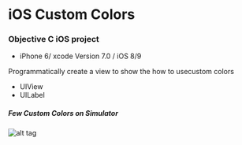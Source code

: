# iOS Custom Colors

### Objective C iOS project 
* iPhone 6/ xcode Version 7.0 / iOS 8/9


Programmatically create a  view to show the how to usecustom colors
 
 * UIView 
 * UILabel 
 
 
 
##### Few Custom Colors  on Simulator
![alt tag](https://cloud.githubusercontent.com/assets/5943800/9891038/4b855c8c-5bb8-11e5-8186-0cf3a8294a6e.png)
